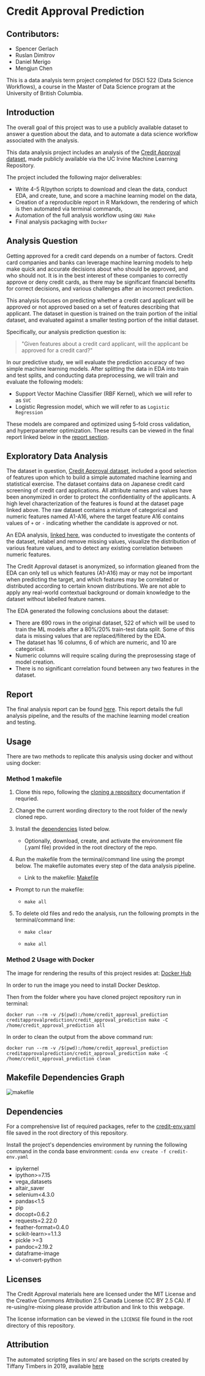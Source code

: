 # Credit Approval Prediction

## Contributors:

-   Spencer Gerlach
-   Ruslan Dimitrov
-   Daniel Merigo
-   Mengjun Chen

This is a data analysis term project completed for DSCI 522 (Data Science Workflows), a course in the Master of Data Science program at the University of British Columbia. 

## Introduction

The overall goal of this project was to use a publicly available dataset to answer a question about the data, and to automate a data science workflow associated with the analysis.

This data analysis project includes an analysis of the [Credit Approval dataset](https://archive-beta.ics.uci.edu/dataset/27/credit+approval), made publicly available via the UC Irvine Machine Learning Repository. 

The project included the following major deliverables: 

- Write 4-5 R/python scripts to download and clean the data, conduct EDA, and create, tune, and score a machine learning model on the data, 
- Creation of a reproducible report in R Markdown, the rendering of which is then automated via terminal commands, 
- Automation of the full analysis workflow using `GNU Make`
- Final analysis packaging with `Docker`

## Analysis Question

Getting approved for a credit card depends on a number of factors. Credit card companies and banks can leverage machine learning models to help make quick and accurate decisions about who should be approved, and who should not. It is in the best interest of these companies to correctly approve or deny credit cards, as there may be significant financial benefits for correct decisions, and various challenges after an incorrect prediction.

This analysis focuses on predicting whether a credit card applicant will be approved or not approved based on a set of features describing that applicant. The dataset in question is trained on the train portion of the initial dataset, and evaluated against a smaller testing portion of the initial dataset.

Specifically, our analysis prediction question is: 

> "Given features about a credit card applicant, will the applicant be approved for a credit card?"

In our predictive study, we will evaluate the prediction accuracy of two simple machine learning models. After splitting the data in EDA into train and test splits, and conducting data preprocessing, we will train and evaluate the following models:

- Support Vector Machine Classifier (RBF Kernel), which we will refer to as `SVC`
- Logistic Regression model, which we will refer to as `Logistic Regression`

These models are compared and optimized using 5-fold cross validation, and hyperparameter optimization. These results can be viewed in the final report linked below in the [report section](#Report).

## Exploratory Data Analysis

The dataset in question, [Credit Approval dataset](https://archive-beta.ics.uci.edu/dataset/27/credit+approval), included a good selection of features upon which to build a simple automated machine learning and statistical exercise. The dataset contains data on Japanese credit card screening of credit card applications. All attribute names and values have been anonymized in order to protect the confidentiality of the applicants. A high level characterization of the features is found at the dataset page linked above. The raw dataset contains a mixture of categorical and numeric features named A1-A16, where the target feature A16 contains values of `+` or `-` indicating whether the candidate is approved or not.

An EDA analysis, [linked here](https://github.com/UBC-MDS/Credit_Approval_Prediction/blob/main/src/Exploratory_Data_Analysis.ipynb), was conducted to investigate the contents of the dataset, relabel and remove missing values, visualize the distribution of various feature values, and to detect any existing correlation between numeric features. 

The Credit Approval dataset is anonymized, so information gleaned from the EDA can only tell us which features (A1-A16) may or may not be important when predicting the target, and which features may be correlated or distributed according to certain known distributions. We are not able to apply any real-world contextual background or domain knowledge to the dataset without labelled feature names.

The EDA generated the following conclusions about the dataset:
- There are 690 rows in the original dataset, 522 of which will be used to train the ML models after a 80%/20% train-test data split. Some of this data is missing values that are replaced/filtered by the EDA.
- The dataset has 16 columns, 6 of which are numeric, and 10 are categorical.
- Numeric columns will require scaling during the preprosessing stage of model creation.
- There is no significant correlation found between any two features in the dataset.

## Report

The final analysis report can be found [here](https://github.com/UBC-MDS/Credit_Approval_Prediction/blob/main/doc/credit-appr-predict-report.html). This report details the full analysis pipeline, and the results of the machine learning model creation and testing.

## Usage

There are two methods to replicate this analysis using docker and without using docker:

### Method 1 makefile

1. Clone this repo, following the [cloning a repository](https://docs.github.com/en/repositories/creating-and-managing-repositories/cloning-a-repository) documentation if requried.

2. Change the current wording directory to the root folder of the newly cloned repo.

3. Install the [dependencies](#Dependencies) listed below. 
    - Optionally, download, create, and activate the environment file (.yaml file) provided in the root directory of the repo.

4. Run the makefile from the terminal/command line using the prompt below. The makefile automates every step of the data analysis pipeline.
    - Link to the makefile: [Makefile](https://github.com/UBC-MDS/Credit_Approval_Prediction/blob/main/Makefile)

- Prompt to run the makefile:

    - `make all`

5. To delete old files and redo the analysis, run the following prompts in the terminal/command line:

    - `make clear`

    - `make all`


### Method 2 Usage with Docker

The image for rendering the results of this project resides at:
[Docker Hub](https://hub.docker.com/repository/docker/creditapprovalprediction/credit_approval_prediction)

In order to run the image you need to install Docker Desktop.  

Then from the folder where you have cloned project repository run in terminal:

     
    docker run --rm -v /$(pwd):/home/credit_approval_prediction creditapprovalprediction/credit_approval_prediction make -C /home/credit_approval_prediction all
    
In order to clean the output from the above command run:

    
    docker run --rm -v /$(pwd):/home/credit_approval_prediction creditapprovalprediction/credit_approval_prediction make -C /home/credit_approval_prediction clean
    

## Makefile Dependencies Graph

![makefile](https://github.com/UBC-MDS/Credit_Approval_Prediction/blob/014b7405e9f88d85d87cf94eb2b099ec94611d55/Makefile.png)

## Dependencies

For a comprehensive list of required packages, refer to the [credit-env.yaml](https://github.com/UBC-MDS/Credit_Approval_Prediction/blob/main/credit-env.yaml) file saved in the root directory of this repository. 

Install the project's dependencies environment by running the following command in the conda base environment: `conda env create -f credit-env.yaml`

-   ipykernel
-   ipython\>=7.15
-   vega_datasets
-   altair_saver
-   selenium\<4.3.0
-   pandas\<1.5
-   pip
-   docopt=0.6.2
-   requests=2.22.0
-   feather-format=0.4.0
-   scikit-learn>=1.1.3
-   pickle >=3
-   pandoc=2.19.2
-   dataframe-image
-   vl-convert-python

## Licenses

The Credit Approval materials here are licensed under the MIT License and the Creative Commons Attribution 2.5 Canada License (CC BY 2.5 CA). If re-using/re-mixing please provide attribution and link to this webpage.

The license information can be viewed in the `LICENSE` file found in the root directory of this repository.

## Attribution

The automated scripting files in src/ are based on the scripts created by Tiffany Timbers in 2019, available [here](https://github.com/ttimbers/breast_cancer_predictor/tree/master/src)
